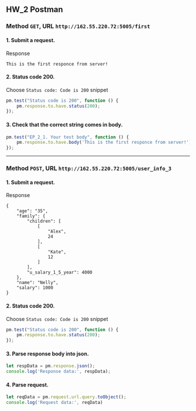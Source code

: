 ## HW_2 Postman

### Method `GET`,  URL `http://162.55.220.72:5005/first`

#### 1. Submit a request.

Response
```
This is the first responce from server!  
```

#### 2. Status code 200.

Choose `Status code: Code is 200` snippet
```js
pm.test("Status code is 200", function () {
    pm.response.to.have.status(200);
});
```

#### 3. Check that the correct string comes in body.

```js
pm.test("EP_2_1. Your test body", function () {
    pm.response.to.have.body('This is the first responce from server!');
});
```

***

### Method `POST`,  URL `http://162.55.220.72:5005/user_info_3`

#### 1. Submit a request.

Response
```
{
    "age": "35",
    "family": {
        "children": [
            [
                "Alex",
                24
            ],
            [
                "Kate",
                12
            ]
        ],
        "u_salary_1_5_year": 4000
    },
    "name": "Nelly",
    "salary": 1000
}
```
#### 2. Status code 200.

Choose `Status code: Code is 200` snippet
```js
pm.test("Status code is 200", function () {
    pm.response.to.have.status(200);
});
```

#### 3. Parse response body into json.

```js
let respData = pm.response.json();  
console.log('Response data:', respData);
```

#### 4. Parse request.
```js
let reqData = pm.request.url.query.toObject();
console.log('Request data:', reqData)
```
